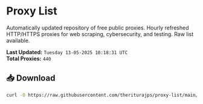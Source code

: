 # Proxy List

Automatically updated repository of free public proxies. Hourly refreshed HTTP/HTTPS proxies for web scraping, cybersecurity, and testing. Raw list available.

**Last Updated:** `Tuesday 13-05-2025 10:18:31 UTC`  
**Total Proxies:** `440`

## 📥 Download
```bash
curl -O https://raw.githubusercontent.com/theriturajps/proxy-list/main/proxies.txt

